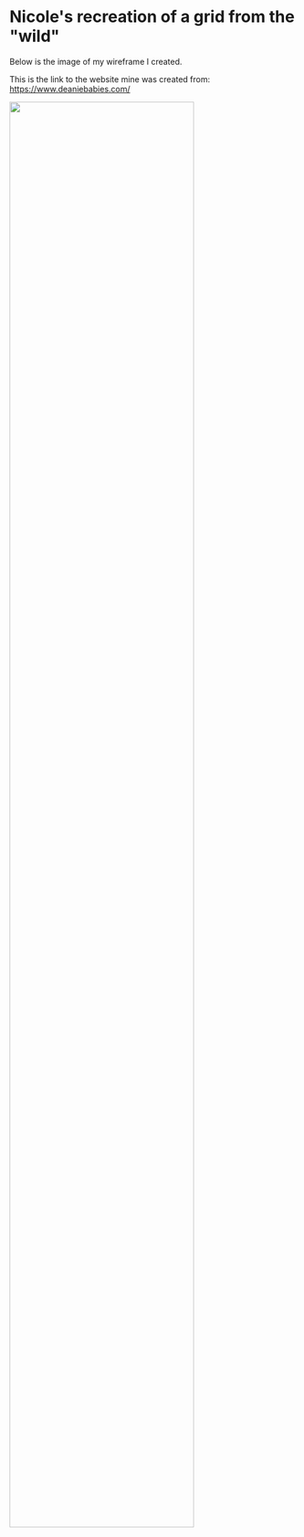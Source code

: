 # Nicole's recreation of a grid from the "wild"

Below is the image of my wireframe I created.

This is the link to the website mine was created from: https://www.deaniebabies.com/

<img style="width:80%" src="assets/images/Wireframe_schmidt.png">